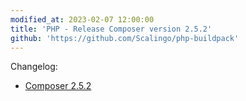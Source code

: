 ```yaml
---
modified_at: 2023-02-07 12:00:00
title: 'PHP - Release Composer version 2.5.2'
github: 'https://github.com/Scalingo/php-buildpack'
---
```


Changelog:

* [Composer 2.5.2](https://github.com/composer/composer/releases/tag/2.5.2)
